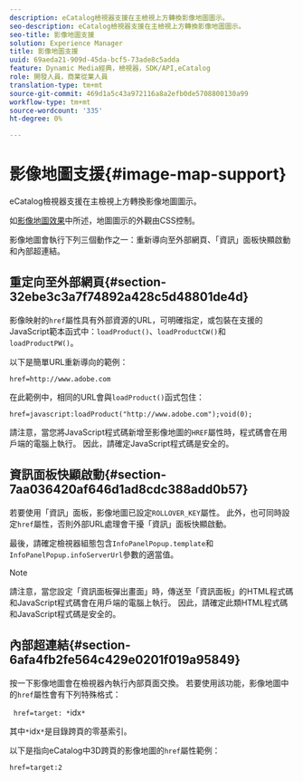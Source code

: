 ```yaml
---
description: eCatalog檢視器支援在主檢視上方轉換影像地圖圖示。
seo-description: eCatalog檢視器支援在主檢視上方轉換影像地圖圖示。
seo-title: 影像地圖支援
solution: Experience Manager
title: 影像地圖支援
uuid: 69aeda21-909d-45da-bcf5-73ade8c5adda
feature: Dynamic Media經典，檢視器，SDK/API,eCatalog
role: 開發人員，商業從業人員
translation-type: tm+mt
source-git-commit: 469d1a5c43a972116a8a2efb0de5708800130a99
workflow-type: tm+mt
source-wordcount: '335'
ht-degree: 0%

---
```



# 影像地圖支援{#image-map-support}

eCatalog檢視器支援在主檢視上方轉換影像地圖圖示。

如[影像地圖效果](../../c-html5-s7-aem-asset-viewers/c-html5-20-ecatalog-viewer-about/c-html5-20-ecatalog-viewer-customizingviewer/r-html5-ecatalog-viewer-20-customize-imagemapeffect.md#reference-261df27d1ed145c882b26b88e33a0289)中所述，地圖圖示的外觀由CSS控制。

影像地圖會執行下列三個動作之一：重新導向至外部網頁、「資訊」面板快顯啟動和內部超連結。

## 重定向至外部網頁{#section-32ebe3c3a7f74892a428c5d48801de4d}

影像映射的`href`屬性具有外部資源的URL，可明確指定，或包裝在支援的JavaScript範本函式中：`loadProduct()`、`loadProductCW()`和`loadProductPW()`。

以下是簡單URL重新導向的範例：

`href=http://www.adobe.com`

在此範例中，相同的URL會與`loadProduct()`函式包住：

`href=javascript:loadProduct("http://www.adobe.com");void(0);`

請注意，當您將JavaScript程式碼新增至影像地圖的`HREF`屬性時，程式碼會在用戶端的電腦上執行。 因此，請確定JavaScript程式碼是安全的。

## 資訊面板快顯啟動{#section-7aa036420af646d1ad8cdc388add0b57}

若要使用「資訊」面板，影像地圖已設定`ROLLOVER_KEY`屬性。 此外，也可同時設定`href`屬性，否則外部URL處理會干擾「資訊」面板快顯啟動。

最後，請確定檢視器組態包含`InfoPanelPopup.template`和`InfoPanelPopup.infoServerUrl`參數的適當值。

>[!NOTE]
>
>請注意，當您設定「資訊面板彈出畫面」時，傳送至「資訊面板」的HTML程式碼和JavaScript程式碼會在用戶端的電腦上執行。 因此，請確定此類HTML程式碼和JavaScript程式碼是安全的。

## 內部超連結{#section-6afa4fb2fe564c429e0201f019a95849}

按一下影像地圖會在檢視器內執行內部頁面交換。 若要使用該功能，影像地圖中的`href`屬性會有下列特殊格式：

` href=target: *`idx`*`

其中`*`idx`*`是目錄跨頁的零基索引。

以下是指向eCatalog中3D跨頁的影像地圖的`href`屬性範例：

`href=target:2`
